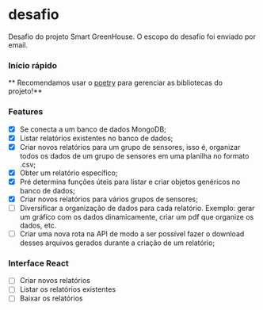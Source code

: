 # desafio
Desafio do projeto Smart GreenHouse. O escopo do desafio foi enviado por email.

### Início rápido

** Recomendamos usar o [poetry](https://pypi.org/project/poetry/) para gerenciar as bibliotecas do projeto!**


### Features

- [x] Se conecta a um banco de dados MongoDB;
- [x] Listar relatórios existentes no banco de dados;
- [x] Criar novos relatórios para um grupo de sensores, isso é, organizar todos os 
 dados de um grupo de sensores em uma planilha no formato .csv;
- [x] Obter um relatório específico;
- [x] Pré determina funções úteis para listar e criar objetos genéricos no banco de 
dados;
- [x] Criar novos relatórios para vários grupos de sensores;
- [ ] Diversificar a organização de dados para cada relatório. Exemplo: gerar um 
 gráfico com os dados dinamicamente, criar um pdf que organize os dados, etc.
- [ ] Criar uma nova rota na API de modo a ser possível fazer o download desses 
 arquivos gerados durante a criação de um relatório;

### Interface React

- [ ] Criar novos relatórios
- [ ] Listar os relatórios existentes
- [ ] Baixar os relatórios